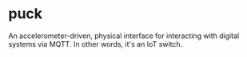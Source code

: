 # puck
An accelerometer-driven, physical interface for interacting with digital systems via MQTT. In other words, it's an IoT switch.
